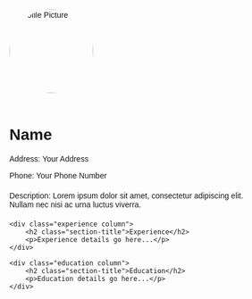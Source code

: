 <!DOCTYPE html>
<html lang="en">
<head>
    <meta charset="UTF-8">
    <meta name="viewport" content="width=device-width, initial-scale=1.0">
    <title>My GitHub Page</title>
    <style>
        body {
            font-family: Arial, sans-serif;
            margin: 0;
            padding: 0;
        }
        .container {
            max-width: 800px;
            margin: 0 auto;
            padding: 20px;
        }
        .profile-image {
            width: 150px;
            border-radius: 50%;
            margin-bottom: 20px;
        }
        .contact-info {
            margin-bottom: 20px;
        }
        .description {
            margin-bottom: 20px;
        }
        .section-title {
            font-size: 20px;
            font-weight: bold;
            margin-bottom: 10px;
        }
        .column {
            float: left;
            width: 50%;
            padding: 0 10px;
        }
        .clearfix::after {
            content: "";
            clear: both;
            display: table;
        }
    </style>
</head>
<body>

<div class="container">
    <div class="profile">
        <img src="profile.jpg" alt="Profile Picture" class="profile-image">
        <h1>Name</h1>
        <div class="contact-info">
            <p>Address: Your Address</p>
            <p>Phone: Your Phone Number</p>
        </div>
        <div class="description">
            <p>Description: Lorem ipsum dolor sit amet, consectetur adipiscing elit. Nullam nec nisi ac urna luctus viverra.</p>
        </div>
    </div> 

    <div class="experience column">
        <h2 class="section-title">Experience</h2>
        <p>Experience details go here...</p>
    </div>

    <div class="education column">
        <h2 class="section-title">Education</h2>
        <p>Education details go here...</p>
    </div>
</div>

<div class="clearfix"></div>

</body>
</html>
